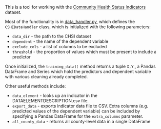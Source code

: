 This is a tool for working with the [Community Health Status Indicators](http://www.healthdata.gov/dataset/community-health-status-indicators-chsi-combat-obesity-heart-disease-and-cancer) dataset.

Most of the functionality is in [data_handler.py](data_handler.py), which defines the `CSHIDataHandler` class, which is  initialized with the following parameters:

  + `data_dir` - the path to the CHSI dataset
  + `dependent` - the name of the dependent variable
  + `exclude_cols` - a list of columns to be excluded
  + `threshold` - the proportion of values which must be present to include a predictor
  
Once initialized, the `training_data()` method returns a tuple `X,Y` , a Pandas DataFrame and Series which hold the predictors and dependent variable with various cleaning already completed.

Other useful methods include:

  + `data_element` - looks up an indicator in the DATAELEMENTDESCRIPTION.csv file.
  + `export_data` - exports indicator data file to CSV. Extra columns (e.g. predicted values of the dependent variable) can be included by specifying a Pandas DataFrame for the `extra_columns` parameter.
  + `all_county_data` - returns all county-level data in a single DataFrame